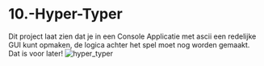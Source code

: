 # 10.-Hyper-Typer
Dit project laat zien dat je in een Console Applicatie met ascii een redelijke GUI kunt opmaken, de logica achter het spel moet nog worden gemaakt. Dat is voor later!
![hyper_typer](https://github.com/mrKortman/10.-Hyper-Typer/screenshot/hyper_typer.png)
